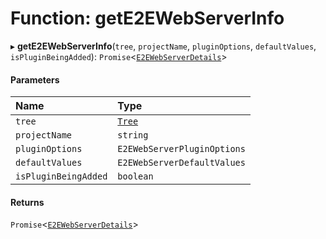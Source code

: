 # Function: getE2EWebServerInfo

▸ **getE2EWebServerInfo**(`tree`, `projectName`, `pluginOptions`, `defaultValues`, `isPluginBeingAdded`): `Promise`\<[`E2EWebServerDetails`](../../devkit/documents/E2EWebServerDetails)\>

#### Parameters

| Name                 | Type                                  |
| :------------------- | :------------------------------------ |
| `tree`               | [`Tree`](../../devkit/documents/Tree) |
| `projectName`        | `string`                              |
| `pluginOptions`      | `E2EWebServerPluginOptions`           |
| `defaultValues`      | `E2EWebServerDefaultValues`           |
| `isPluginBeingAdded` | `boolean`                             |

#### Returns

`Promise`\<[`E2EWebServerDetails`](../../devkit/documents/E2EWebServerDetails)\>
